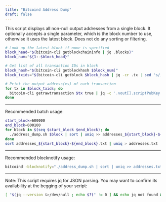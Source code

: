 ```yaml
---
title: "Bitcoind Address Dump"
draft: false
---
```


This script displays all non-null output addresses from a single block. It optionally accepts a single parameter, which is the block number to use, otherwise it uses the latest block. Does not do any sorting or filtering.

```bash
# Look up the latest block if none is specified
block_head="$(bitcoin-cli getblockchaininfo | jq .blocks)"
block_num="${1:-$block_head}"

# Get list of all transaction IDs in block
block_hash="$(bitcoin-cli getblockhash $block_num)"
block_txids="$(bitcoin-cli getblock $block_hash | jq -cr .tx | sed 's/,/\n/g' | tr -d '",[]')"

# Print the output address(es) of each transaction
for tx in $block_txids; do
  bitcoin-cli getrawtransaction $tx true | jq -c '.vout[].scriptPubKey.addresses' | sed 's/,/\n/g' | tr -d '",[]' | grep -ve '^null$'
done
```
----

Recommended batch usage:
```bash
start_block=600000
end_block=600100
for block in $(seq $start_block $end_block); do
  ./address_dump.sh $block | sort | uniq >> addresses_${start_block}-${end_block}.txt
done
sort addresses_${start_block}-${end_block}.txt | uniq > addresses.txt
```
----

Recommended blocknotify usage:
```bash
bitcoind -blocknotify="./address_dump.sh | sort | uniq >> addresses.txt" ...
```
----

Note: This script requires jq for JSON parsing. You may want to confirm its availability at the begging of your script:
```bash
[ "$(jq --version &>/dev/null ; echo $?)" != 0 ] && echo jq not found && exit 1
```
